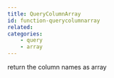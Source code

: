 ```yaml
---
title: QueryColumnArray
id: function-querycolumnarray
related:
categories:
    - query
    - array
---
```


return the column names as array